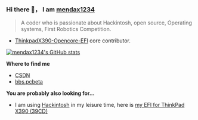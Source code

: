 ### Hi there 👋， I am [mendax1234](https://github.com/mendax1234)

> A coder who is passionate about Hackintosh, open source, Operating systems, First Robotics Competition.

- [ThinkpadX390-Opencore-EFI](https://github.com/mendax1234/ThinkpadX390-Opencore-EFI) core contributor.

[![mendax1234's GitHub stats](https://github-readme-stats.vercel.app/api?username=mendax1234&show_icons=true&theme=default)](https://github.com/anuraghazra/github-readme-stats)

**Where to find me**
- [CSDN](https://blog.csdn.net/weixin_45498173)
- [bbs.pcbeta](http://bbs.pcbeta.com/viewthread-1852139-1-1.html)

**You are probably also looking for...**
- I am using  [Hackintosh](https://en.wikipedia.org/wiki/Hackintosh) in my leisure time, here is [my EFI for ThinkPad X390 (39CD)](https://github.com/mendax1234/ThinkpadX390-Opencore-EFI)
